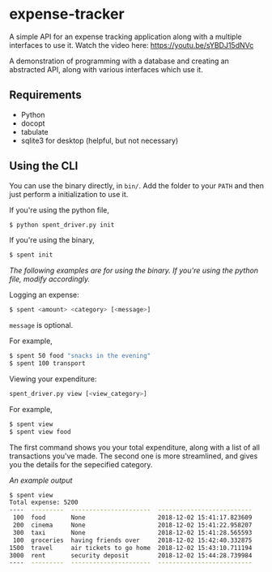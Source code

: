 # expense-tracker
A simple API for an expense tracking application along with a multiple interfaces to use it.
Watch the video here: https://youtu.be/sYBDJ15dNVc


A demonstration of programming with a database and creating an abstracted API, along with various interfaces which use it.

## Requirements
- Python
- docopt
- tabulate
- sqlite3 for desktop (helpful, but not necessary)

## Using the CLI
You can use the binary directly, in `bin/`. Add the folder to your `PATH` and then just perform a initialization to use it.

If you're using the python file,
```sh
$ python spent_driver.py init
```

If you're using the binary,
```sh
$ spent init
```
*The following examples are for using the binary. If you're using the python file, modify accordingly.*

Logging an expense:
```sh
$ spent <amount> <category> [<message>]
```
`message` is optional.

For example,
```sh
$ spent 50 food "snacks in the evening"
$ spent 100 transport
```

Viewing your expenditure:
```sh
spent_driver.py view [<view_category>]
```
For example,
```sh
$ spent view
$ spent view food
```

The first command shows you your total expenditure, along with a list of all transactions you've made.
The second one is more streamlined, and gives you the details for the sepecified category.

*An example output*
```sh
$ spent view
Total expense: 5200
----  ---------  ----------------------  --------------------------
 100  food       None                    2018-12-02 15:41:17.823609
 200  cinema     None                    2018-12-02 15:41:22.958207
 300  taxi       None                    2018-12-02 15:41:28.565593
 100  groceries  having friends over     2018-12-02 15:42:40.332875
1500  travel     air tickets to go home  2018-12-02 15:43:10.711194
3000  rent       security deposit        2018-12-02 15:44:28.739984
----  ---------  ----------------------  --------------------------
```
